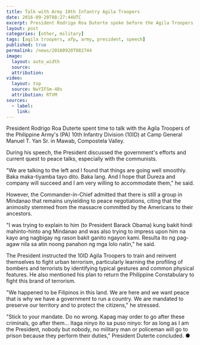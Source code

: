 ```yaml
---
title: Talk with Army 10th Infantry Agila Troopers
date: 2016-09-20T08:27:44UTC
excerpt: President Rodrigo Roa Duterte spoke before the Agila Troopers of the Philippine Army's 10th Infantry Division during his visit at Camp General Manuel T. Yan Sr. in Mawab, Compostela Valley on 20 September 2016.
layout: post
categories: [other, military]
tags: [agila troopers, afp, army, president, speech]
published: true
permalink: /news/20160920T082744
image:
  layout: auto_width
  source: 
  attribution: 
video:
  layout: top
  source: NwYIFSm-48s
  attribution: RTVM
sources:
  - label:
    link:
---
```


President Rodrigo Roa Duterte spent time to talk with the Agila Troopers of the Philippine Army's (PA) 10th Infantry Division (10ID) at Camp General Manuel T. Yan Sr. in Mawab, Compostela Valley.

During his speech, the President discussed the government's efforts and current quest to peace talks, especially with the communists. 

"We are talking to the left and I found that things are going well smoothly. Baka maka-tiyamba tayo dito. Baka lang. And I hope that Dureza and company will succeed and I am very willing to accommodate them," he said. 

However, the Commander-in-Chief admitted that there is still a group in Mindanao that remains unyielding to peace negotiations, citing that the animosity stemmed from the massacre committed by the Americans to their ancestors. 

"I was trying to explain to him (to President Barack Obama) kung bakit hindi mahinto-hinto ang Mindanao and was also trying to impress upon him na kayo ang nagbigay ng rason bakit ganito ngayon kami. Resulta ito ng pag-agaw nila sa atin noong panahon ng mga lolo natin," he said. 

The President instructed the 10ID Agila Troopers to train and reinvent themselves to fight urban terrorism, particularly learning the profiling of bombers and terrorists by identifying typical gestures and common physical features. He also mentioned his plan to return the Philippine Constabulary to fight this brand of terrorism. 

"We happened to be Filipinos in this land. We are here and we want peace that is why we have a government to run a country. We are mandated to preserve our territory and to protect the citizens," he stressed.

"Stick to your mandate. Do no wrong. Kapag may order to go after these criminals, go after them… Itaga ninyo ito sa puso ninyo: for as long as I am the President, nobody but nobody, no military man or policeman will go to prison because they perform their duties," President Duterte concluded. 
&#x25cf;
